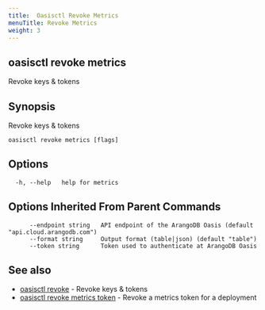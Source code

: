 ```yaml
---
title:  Oasisctl Revoke Metrics
menuTitle: Revoke Metrics
weight: 3
---
```

## oasisctl revoke metrics

Revoke keys & tokens

## Synopsis
Revoke keys & tokens

```
oasisctl revoke metrics [flags]
```

## Options
```
  -h, --help   help for metrics
```

## Options Inherited From Parent Commands
```
      --endpoint string   API endpoint of the ArangoDB Oasis (default "api.cloud.arangodb.com")
      --format string     Output format (table|json) (default "table")
      --token string      Token used to authenticate at ArangoDB Oasis
```

## See also
* [oasisctl revoke](_index.md)	 - Revoke keys & tokens
* [oasisctl revoke metrics token](revoke-metrics-token.md)	 - Revoke a metrics token for a deployment

